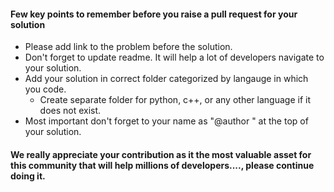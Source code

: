 #### Few key points to remember before you raise a pull request for your solution

- Please add link to the problem before the solution.
- Don't forget to update readme. It will help a lot of developers navigate to your solution.
- Add your solution in correct folder categorized by langauge in which you code.
  - Create separate folder for python, c++, or any other language if it does not exist.
- Most important don't forget to your name as "@author <Name>" at the top of your solution.
  
  
#### We really appreciate your contribution as it the most valuable asset for this community that will help millions of developers...., please continue doing it. 
